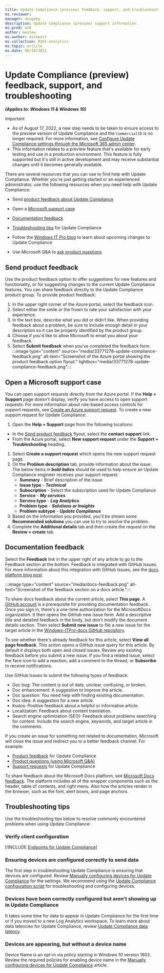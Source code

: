 ```yaml
---
title: Update Compliance (preview) feedback, support, and troubleshooting
ms.reviewer: 
manager: dougeby
description: Update Compliance (preview) support information.
ms.prod: w10
author: mestew
ms.author: mstewart
ms.collection: M365-analytics
ms.topic: article
ms.date: 08/10/2022
---
```


# Update Compliance (preview) feedback, support, and troubleshooting

<!-- MAX6325272, OS33771278 -->
***(Applies to: Windows 11 & Windows 10)***

> [!IMPORTANT]
> - As of August 17, 2022, a new step needs to be taken to ensure access to the preview version of Update Compliance and the `CommercialID` is no longer required. For more information, see [Configure Update Compliance settings through the Microsoft 365 admin center](update-compliance-v2-enable.md#bkmk_admin-center).
> - This information relates to a preview feature that's available for early testing and use in a production environment. This feature is fully supported but it's still in active development and may receive substantial changes until it becomes generally available.

There are several resources that you can use to find help with Update Compliance. Whether you're just getting started or an experienced administrator, use the following resources when you need help with Update Compliance:

- Send [product feedback about Update Compliance](#send-product-feedback)
- Open a [Microsoft support case](#open-a-microsoft-support-case)

- [Documentation feedback](#documentation-feedback)
- [Troubleshooting tips](#troubleshooting-tips) for Update Compliance
- Follow the [Windows IT Pro blog](https://techcommunity.microsoft.com/t5/windows-it-pro-blog/bg-p/Windows10Blog) to learn about upcoming changes to Update Compliance
- Use Microsoft Q&A to [ask product questions](/answers/products/)

## Send product feedback

Use the product feedback option to offer suggestions for new features and functionality, or for suggesting changes to the current Update Compliance features. You can share feedback directly to the Update Compliance product group. To provide product feedback:

1. In the upper right corner of the Azure portal, select the feedback icon.
1. Select either the smile or the frown to rate your satisfaction with your experience.
1. In the text box, describe what you did or didn't like. When providing feedback about a problem, be sure to include enough detail in your description so it can be properly identified by the product group.
1. Choose if you'd like to allow Microsoft to email you about your feedback.
1. Select **Submit feedback** when you've completed the feedback form.
:::image type="content" source="media/33771278-update-compliance-feedback.png" alt-text="Screenshot of the Azure portal showing the product feedback option flyout." lightbox="media/33771278-update-compliance-feedback.png":::

## Open a Microsoft support case

You can open support requests directly from the Azure portal. If  the **Help + Support** page doesn't display, verify you have access to open support requests. For more information about role-based access controls for support requests, see [Create an Azure support request](/azure/azure-portal/supportability/how-to-create-azure-support-request). To create a new support request for Update Compliance:

1. Open the **Help + Support** page from the following locations: 
  - In the [Send product feedback](#send-product-feedback) flyout, select the **contact support** link.
  - From the Azure portal, select **New support request** under the **Support + Troubleshooting** heading.
1. Select **Create a support request** which opens the new support request page. 
1. On the **Problem description** tab, provide information about the issue. The below items in ***bold italics*** should be used to help ensure an Update Compliance engineer receives your support request: 
   - **Summary** - Brief description of the issue
   - **Issue type** - ***Technical***
   - **Subscription** - Select the subscription used for Update Compliance
   - **Service** - ***My services***
   - **Service type** - ***Log Analytics***
   - **Problem type** - ***Solutions or Insights***
   - **Problem subtype** - ***Update Compliance***
1. Based on the information you provided, you'll be shown some **Recommended solutions** you can use to try to resolve the problem.
1. Complete the **Additional details** tab and then create the request on the **Review + create** tab.

## Documentation feedback

Select the **Feedback** link in the upper right of any article to go to the Feedback section at the bottom. Feedback is integrated with GitHub Issues. For more information about this integration with GitHub Issues, see the [docs platform blog post](/teamblog/a-new-feedback-system-is-coming-to-docs).

:::image type="content" source="media/docs-feedback.png" alt-text="Screenshot of the feedback section on a docs article.":::

To share docs feedback about the current article, select **This page**. A [GitHub account](https://github.com/join) is a prerequisite for providing documentation feedback. Once you sign in, there's a one-time authorization for the MicrosoftDocs organization. It then opens the GitHub new issue form. Add a descriptive title and detailed feedback in the body, but don't modify the document details section. Then select **Submit new issue** to file a new issue for the target article in the [Windows-ITPro-docs GitHub repository](https://github.com/MicrosoftDocs/windows-itpro-docs/issues).

To see whether there's already feedback for this article, select **View all page feedback**. This action opens a GitHub issue query for this article. By default it displays both open and closed issues. Review any existing feedback before you submit a new issue. If you find a related issue, select the face icon to add a reaction, add a comment to the thread, or **Subscribe** to receive notifications.

Use GitHub Issues to submit the following types of feedback:

- Doc bug: The content is out of date, unclear, confusing, or broken.
- Doc enhancement: A suggestion to improve the article.
- Doc question: You need help with finding existing documentation.
- Doc idea: A suggestion for a new article.
- Kudos: Positive feedback about a helpful or informative article.
- Localization: Feedback about content translation.
- Search engine optimization (SEO): Feedback about problems searching for content. Include the search engine, keywords, and target article in the comments.

If you create an issue for something not related to documentation, Microsoft will close the issue and redirect you to a better feedback channel. For example:

- [Product feedback](#send-product-feedback) for Update Compliance
- [Product questions (using Microsoft Q&A)](/answers/products/)
- [Support requests](#open-a-microsoft-support-case) for Update Compliance

To share feedback about the Microsoft Docs platform, see [Microsoft Docs feedback](https://aka.ms/sitefeedback). The platform includes all of the wrapper components such as the header, table of contents, and right menu. Also how the articles render in the browser, such as the font, alert boxes, and page anchors.

## Troubleshooting tips

Use the troubleshooting tips below to resolve commonly encountered problems when using Update Compliance:

### Verify client configuration

<!--Using include for verifying device configuration-->
[!INCLUDE [Endpoints for Update Compliance](./includes/update-compliance-verify-device-configuration.md)]

### Ensuring devices are configured correctly to send data

The first step in troubleshooting Update Compliance is ensuring that devices are configured. Review [Manually configuring devices for Update Compliance](update-compliance-v2-configuration-manual.md) for the settings. We recommend using the [Update Compliance configuration script](update-compliance-v2-configuration-script.md) for troubleshooting and configuring devices.

### Devices have been correctly configured but aren't showing up in Update Compliance

It takes some time for data to appear in Update Compliance for the first time or if you moved to a new Log Analytics workspace. To learn more about data latencies for Update Compliance, review [Update  Compliance data latency](update-compliance-v2-use.md#update-compliance-data-latency).

### Devices are appearing, but without a device name

Device Name is  an opt-in via policy starting in Windows 10 version 1803. Review the required policies for enabling device name in the [Manually configuring devices for Update Compliance](update-compliance-v2-configuration-manual.md) article.
